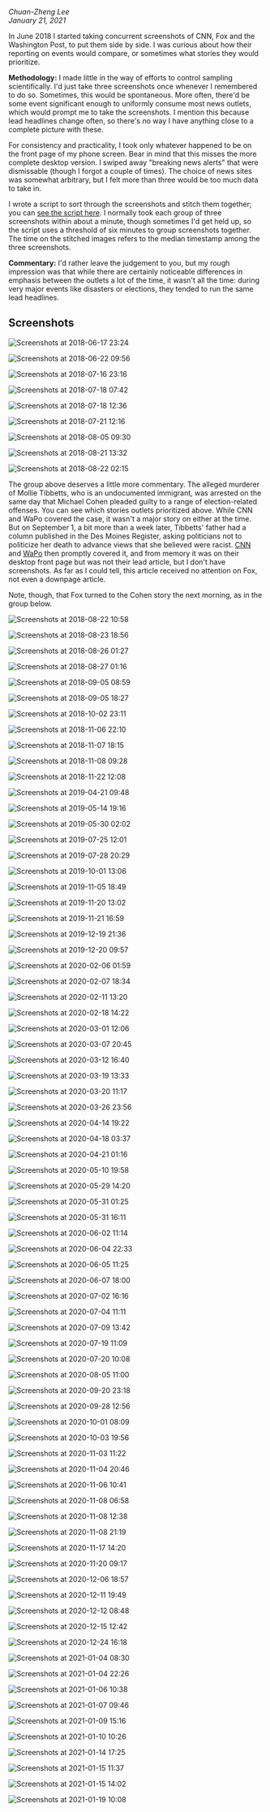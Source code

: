 _Chuan-Zheng Lee_ <br />
_January 21, 2021_

In June 2018 I started taking concurrent screenshots of CNN, Fox and the
Washington Post, to put them side by side. I was curious about how their
reporting on events would compare, or sometimes what stories they would
prioritize.

**Methodology:** I made little in the way of efforts to control sampling
scientifically. I'd just take three screenshots once whenever I remembered to do
so. Sometimes, this would be spontaneous. More often, there'd be some event
significant enough to uniformly consume most news outlets, which would prompt me
to take the screenshots. I mention this because lead headlines change often, so
there's no way I have anything close to a complete picture with these.

For consistency and practicality, I took only whatever happened to be on the
front page of my phone screen. Bear in mind that this misses the more complete
desktop version. I swiped away "breaking news alerts" that were dismissable
(though I forgot a couple of times). The choice of news sites was somewhat
arbitrary, but I felt more than three would be too much data to take in.

I wrote a script to sort through the screenshots and stitch them together; you
can [see the script
here](https://github.com/czlee/news-screenshots/blob/main/sort.py). I normally
took each group of three screenshots within about a minute, though sometimes I'd
get held up, so the script uses a threshold of six minutes to group screenshots
together. The time on the stitched images refers to the median timestamp among
the three screenshots.

**Commentary:** I'd rather leave the judgement to you, but my rough impression
was that while there are certainly noticeable differences in emphasis between
the outlets a lot of the time, it wasn't all the time: during very major events
like disasters or elections, they tended to run the same lead headlines.

## Screenshots

![Screenshots at 2018-06-17 23:24](output/stitched-2018-06-17-23-24.png)

![Screenshots at 2018-06-22 09:56](output/stitched-2018-06-22-09-56.png)

![Screenshots at 2018-07-16 23:16](output/stitched-2018-07-16-23-16.png)

![Screenshots at 2018-07-18 07:42](output/stitched-2018-07-18-07-42.png)

![Screenshots at 2018-07-18 12:36](output/stitched-2018-07-18-12-36.png)

![Screenshots at 2018-07-21 12:16](output/stitched-2018-07-21-12-16.png)

![Screenshots at 2018-08-05 09:30](output/stitched-2018-08-05-09-30.png)

![Screenshots at 2018-08-21 13:32](output/stitched-2018-08-21-13-32.png)

![Screenshots at 2018-08-22 02:15](output/stitched-2018-08-22-02-15.png)

The group above deserves a little more commentary. The alleged murderer of
Mollie Tibbetts, who is an undocumented immigrant, was arrested on the same day
that Michael Cohen pleaded guilty to a range of election-related offenses. You
can see which stories outlets prioritized above. While CNN and WaPo covered the
case, it wasn't a major story on either at the time. But on September 1, a bit
more than a week later, Tibbetts' father had a column published in the Des
Moines Register, asking politicians not to politicize her death to advance views
that she believed were racist.
[CNN](https://www.cnn.com/2018/09/02/us/mollie-tibbetts-father-op-ed/index.html)
and
[WaPo](https://www.washingtonpost.com/nation/2018/09/02/mollie-tibbettss-dad-dont-use-her-death-push-views-she-believed-were-profoundly-racist/?utm_term=.192f696df2da)
then promptly covered it, and from memory it was on their desktop front page but
was not their lead article, but I don't have screenshots. As far as I could
tell, this article received no attention on Fox, not even a downpage article.

Note, though, that Fox turned to the Cohen story the next morning, as in the
group below.

![Screenshots at 2018-08-22 10:58](output/stitched-2018-08-22-10-58.png)

![Screenshots at 2018-08-23 18:56](output/stitched-2018-08-23-18-56.png)

![Screenshots at 2018-08-26 01:27](output/stitched-2018-08-26-01-27.png)

![Screenshots at 2018-08-27 01:16](output/stitched-2018-08-27-01-16.png)

![Screenshots at 2018-09-05 08:59](output/stitched-2018-09-05-08-59.png)

![Screenshots at 2018-09-05 18:27](output/stitched-2018-09-05-18-27.png)

![Screenshots at 2018-10-02 23:11](output/stitched-2018-10-02-23-11.png)

![Screenshots at 2018-11-06 22:10](output/stitched-2018-11-06-22-10.png)

![Screenshots at 2018-11-07 18:15](output/stitched-2018-11-07-18-15.png)

![Screenshots at 2018-11-08 09:28](output/stitched-2018-11-08-09-28.png)

![Screenshots at 2018-11-22 12:08](output/stitched-2018-11-22-12-08.png)

![Screenshots at 2019-04-21 09:48](output/stitched-2019-04-21-09-48.png)

![Screenshots at 2019-05-14 19:16](output/stitched-2019-05-14-19-16.png)

![Screenshots at 2019-05-30 02:02](output/stitched-2019-05-30-02-02.png)

![Screenshots at 2019-07-25 12:01](output/stitched-2019-07-25-12-01.png)

![Screenshots at 2019-07-28 20:29](output/stitched-2019-07-28-20-29.png)

![Screenshots at 2019-10-01 13:06](output/stitched-2019-10-01-13-06.png)

![Screenshots at 2019-11-05 18:49](output/stitched-2019-11-05-18-49.png)

![Screenshots at 2019-11-20 13:02](output/stitched-2019-11-20-13-02.png)

![Screenshots at 2019-11-21 16:59](output/stitched-2019-11-21-16-59.png)

![Screenshots at 2019-12-19 21:36](output/stitched-2019-12-19-21-36.png)

![Screenshots at 2019-12-20 09:57](output/stitched-2019-12-20-09-57.png)

![Screenshots at 2020-02-06 01:59](output/stitched-2020-02-06-01-59.png)

![Screenshots at 2020-02-07 18:34](output/stitched-2020-02-07-18-34.png)

![Screenshots at 2020-02-11 13:20](output/stitched-2020-02-11-13-20.png)

![Screenshots at 2020-02-18 14:22](output/stitched-2020-02-18-14-22.png)

![Screenshots at 2020-03-01 12:06](output/stitched-2020-03-01-12-06.png)

![Screenshots at 2020-03-07 20:45](output/stitched-2020-03-07-20-45.png)

![Screenshots at 2020-03-12 16:40](output/stitched-2020-03-12-16-40.png)

![Screenshots at 2020-03-19 13:33](output/stitched-2020-03-19-13-33.png)

![Screenshots at 2020-03-20 11:17](output/stitched-2020-03-20-11-17.png)

![Screenshots at 2020-03-26 23:56](output/stitched-2020-03-26-23-56.png)

![Screenshots at 2020-04-14 19:22](output/stitched-2020-04-14-19-22.png)

![Screenshots at 2020-04-18 03:37](output/stitched-2020-04-18-03-37.png)

![Screenshots at 2020-04-21 01:16](output/stitched-2020-04-21-01-16.png)

![Screenshots at 2020-05-10 19:58](output/stitched-2020-05-10-19-58.png)

![Screenshots at 2020-05-29 14:20](output/stitched-2020-05-29-14-20.png)

![Screenshots at 2020-05-31 01:25](output/stitched-2020-05-31-01-25.png)

![Screenshots at 2020-05-31 16:11](output/stitched-2020-05-31-16-11.png)

![Screenshots at 2020-06-02 11:14](output/stitched-2020-06-02-11-14.png)

![Screenshots at 2020-06-04 22:33](output/stitched-2020-06-04-22-33.png)

![Screenshots at 2020-06-05 11:25](output/stitched-2020-06-05-11-25.png)

![Screenshots at 2020-06-07 18:00](output/stitched-2020-06-07-18-00.png)

![Screenshots at 2020-07-02 16:16](output/stitched-2020-07-02-16-16.png)

![Screenshots at 2020-07-04 11:11](output/stitched-2020-07-04-11-11.png)

![Screenshots at 2020-07-09 13:42](output/stitched-2020-07-09-13-42.png)

![Screenshots at 2020-07-19 11:09](output/stitched-2020-07-19-11-09.png)

![Screenshots at 2020-07-20 10:08](output/stitched-2020-07-20-10-08.png)

![Screenshots at 2020-08-05 11:00](output/stitched-2020-08-05-11-00.png)

![Screenshots at 2020-09-20 23:18](output/stitched-2020-09-20-23-18.png)

![Screenshots at 2020-09-28 12:56](output/stitched-2020-09-28-12-56.png)

![Screenshots at 2020-10-01 08:09](output/stitched-2020-10-01-08-09.png)

![Screenshots at 2020-10-03 19:56](output/stitched-2020-10-03-19-56.png)

![Screenshots at 2020-11-03 11:22](output/stitched-2020-11-03-11-22.png)

![Screenshots at 2020-11-04 20:46](output/stitched-2020-11-04-20-46.png)

![Screenshots at 2020-11-06 10:41](output/stitched-2020-11-06-10-41.png)

![Screenshots at 2020-11-08 06:58](output/stitched-2020-11-08-06-58.png)

![Screenshots at 2020-11-08 12:38](output/stitched-2020-11-08-12-38.png)

![Screenshots at 2020-11-08 21:19](output/stitched-2020-11-08-21-19.png)

![Screenshots at 2020-11-17 14:20](output/stitched-2020-11-17-14-20.png)

![Screenshots at 2020-11-20 09:17](output/stitched-2020-11-20-09-17.png)

![Screenshots at 2020-12-06 18:57](output/stitched-2020-12-06-18-57.png)

![Screenshots at 2020-12-11 19:49](output/stitched-2020-12-11-19-49.png)

![Screenshots at 2020-12-12 08:48](output/stitched-2020-12-12-08-48.png)

![Screenshots at 2020-12-15 12:42](output/stitched-2020-12-15-12-42.png)

![Screenshots at 2020-12-24 16:18](output/stitched-2020-12-24-16-18.png)

![Screenshots at 2021-01-04 08:30](output/stitched-2021-01-04-08-30.png)

![Screenshots at 2021-01-04 22:26](output/stitched-2021-01-04-22-26.png)

![Screenshots at 2021-01-06 10:38](output/stitched-2021-01-06-10-38.png)

![Screenshots at 2021-01-07 09:46](output/stitched-2021-01-07-09-46.png)

![Screenshots at 2021-01-09 15:16](output/stitched-2021-01-09-15-16.png)

![Screenshots at 2021-01-10 10:26](output/stitched-2021-01-10-10-26.png)

![Screenshots at 2021-01-14 17:25](output/stitched-2021-01-14-17-25.png)

![Screenshots at 2021-01-15 11:37](output/stitched-2021-01-15-11-37.png)

![Screenshots at 2021-01-15 14:02](output/stitched-2021-01-15-14-02.png)

![Screenshots at 2021-01-19 10:08](output/stitched-2021-01-19-10-08.png)
